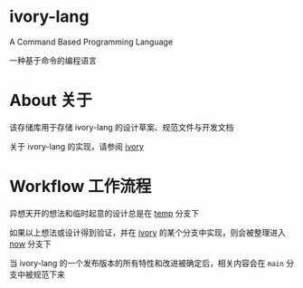 # ivory-lang
A Command Based Programming Language

一种基于命令的编程语言
# About 关于
该存储库用于存储 ivory-lang 的设计草案、规范文件与开发文档

关于 ivory-lang 的实现，请参阅 [ivory](https://github.com/NekoPlus-Electronic/ivory)
# Workflow 工作流程
异想天开的想法和临时起意的设计总是在 [temp](https://github.com/NekoPlus-Electronic/ivory-lang/tree/temp) 分支下

如果以上想法或设计得到验证，并在 [ivory](https://github.com/NekoPlus-Electronic/ivory) 的某个分支中实现，则会被整理进入 [now](https://github.com/NekoPlus-Electronic/ivory-lang/tree/now) 分支下

当 ivory-lang 的一个发布版本的所有特性和改进被确定后，相关内容会在 `main` 分支中被规范下来